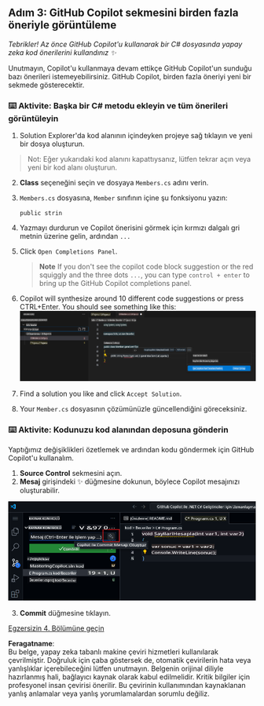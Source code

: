## Adım 3: GitHub Copilot sekmesini birden fazla öneriyle görüntüleme

_Tebrikler! Az önce GitHub Copilot'u kullanarak bir C# dosyasında yapay zeka kod önerilerini kullandınız :sparkles:_

Unutmayın, Copilot'u kullanmaya devam ettikçe GitHub Copilot'un sunduğu bazı önerileri istemeyebilirsiniz. GitHub Copilot, birden fazla öneriyi yeni bir sekmede gösterecektir.

### ⌨️ Aktivite: Başka bir C# metodu ekleyin ve tüm önerileri görüntüleyin

1. Solution Explorer'da kod alanının içindeyken projeye sağ tıklayın ve yeni bir dosya oluşturun.

> Not: Eğer yukarıdaki kod alanını kapattıysanız, lütfen tekrar açın veya yeni bir kod alanı oluşturun.

2. **Class** seçeneğini seçin ve dosyaya `Members.cs` adını verin.
3. `Members.cs` dosyasına, `Member` sınıfının içine şu fonksiyonu yazın:
   ```
   public strin
   ```
4. Yazmayı durdurun ve Copilot önerisini görmek için kırmızı dalgalı gri metnin üzerine gelin, ardından `...`
5. Click `Open Completions Panel`. 

   > **Note**
   > If you don't see the copilot code block suggestion or the red squiggly and the three dots `...`, you can type `control + enter` to bring up the GitHub Copilot completions panel.

6. Copilot will synthesize around 10 different code suggestions or press CTRL+Enter. You should see something like this:
   ![VS Code showing pop up with Completions Panel](../../../../translated_images/3-copilot-hub-0.019cd5409f9c24231a6a79d4e0894a4675004ddcae5d8aa34c7bc90f78d91524.tr.png)
7. Find a solution you like and click `Accept Solution`.
8. Your `Member.cs` dosyasının çözümünüzle güncellendiğini göreceksiniz.

### ⌨️ Aktivite: Kodunuzu kod alanından deposuna gönderin

Yaptığımız değişiklikleri özetlemek ve ardından kodu göndermek için GitHub Copilot'u kullanalım.

1. **Source Control** sekmesini açın.
2. **Mesaj** girişindeki ✨ düğmesine dokunun, böylece Copilot mesajınızı oluşturabilir.

![Copilot ile mesaj oluşturmak için Commit sekmesi açık](../../../../translated_images/2-skills-commit.a21070faad74ea7fda9187f6f246c0dedc9bfc02d1c89dfe0554c9f0b28f2994.tr.png)

3. **Commit** düğmesine tıklayın.

[Egzersizin 4. Bölümüne geçin](./4-copilot-comment.md)

**Feragatname**:  
Bu belge, yapay zeka tabanlı makine çeviri hizmetleri kullanılarak çevrilmiştir. Doğruluk için çaba göstersek de, otomatik çevirilerin hata veya yanlışlıklar içerebileceğini lütfen unutmayın. Belgenin orijinal diliyle hazırlanmış hali, bağlayıcı kaynak olarak kabul edilmelidir. Kritik bilgiler için profesyonel insan çevirisi önerilir. Bu çevirinin kullanımından kaynaklanan yanlış anlamalar veya yanlış yorumlamalardan sorumlu değiliz.